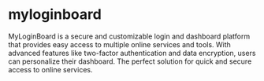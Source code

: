 # myloginboard
MyLoginBoard is a secure and customizable login and dashboard platform that provides easy access to multiple online services and tools. With advanced features like two-factor authentication and data encryption, users can personalize their dashboard. The perfect solution for quick and secure access to online services.

